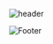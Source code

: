 ![header](https://capsule-render.vercel.app/api?type=waving&color=1171ab&height=200&section=header&text=InQ-InQ-InQ-InQ-InQ&fontSize=50&fontColor=FFD700)

![Footer](https://capsule-render.vercel.app/api?type=waving&color=1171ab&height=200&section=footer)
